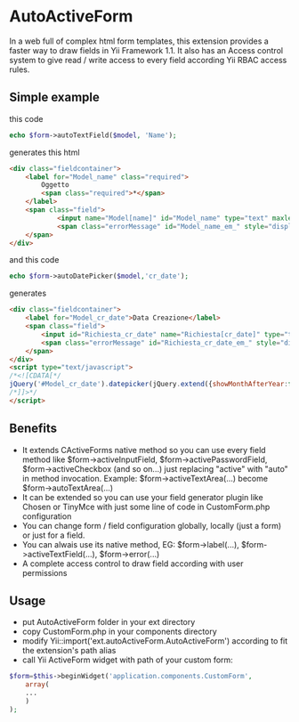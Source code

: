 # AutoActiveForm

In a web full of complex html form templates, this extension provides a faster way to draw fields in Yii Framework 1.1.
It also has an Access control system to give read / write access to every field according Yii RBAC access rules.

## Simple example
this code
```php
echo $form->autoTextField($model, 'Name');
```
generates this html
```html
<div class="fieldcontainer">
    <label for="Model_name" class="required">
        Oggetto 
        <span class="required">*</span>
    </label>
    <span class="field">
    		<input name="Model[name]" id="Model_name" type="text" maxlength="255" value="" />
    		<span class="errorMessage" id="Model_name_em_" style="display:none"></span>
    </span>
</div>
```
and this code
```php
echo $form->autoDatePicker($model,'cr_date');
```
generates
```html
<div class="fieldcontainer">
	<label for="Model_cr_date">Data Creazione</label>
	<span class="field">
		<input id="Richiesta_cr_date" name="Richiesta[cr_date]" type="text" value="05/07/2014" />
		<span class="errorMessage" id="Richiesta_cr_date_em_" style="display:none"></span>
	</span>
</div>
<script type="text/javascript">
/*<![CDATA[*/
jQuery('#Model_cr_date').datepicker(jQuery.extend({showMonthAfterYear:false},jQuery.datepicker.regional['it'],null));
/*]]>*/
</script>
```
## Benefits
+ It extends CActiveForms native method so you can use every field method like $form->activeInputField, $form->activePasswordField, $form->activeCheckbox (and so on...) just replacing "active" with "auto" in method invocation. Example: $form->activeTextArea(...) become $form->autoTextArea(...)
+ It can be extended so you can use your field generator plugin like Chosen or TinyMce with just some line of code in CustomForm.php configuration
+ You can change form / field configuration globally, locally (just a form) or just for a field.
+ You can alwais use its native method, EG: $form->label(...), $form->activeTextField(...), $form->error(...)
+ A complete access control to draw field according with user permissions

## Usage
- put AutoActiveForm folder in your ext directory
- copy CustomForm.php in your components directory
- modify Yii::import('ext.autoActiveForm.AutoActiveForm') according to fit the extension's path alias
- call Yii ActiveForm widget with path of your custom form:
```php
$form=$this->beginWidget('application.components.CustomForm',
	array(
	...
	)
);
```